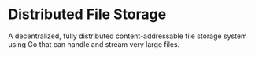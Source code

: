 # Distributed File Storage

A decentralized, fully distributed content-addressable file storage system using Go that can handle and stream very large files.